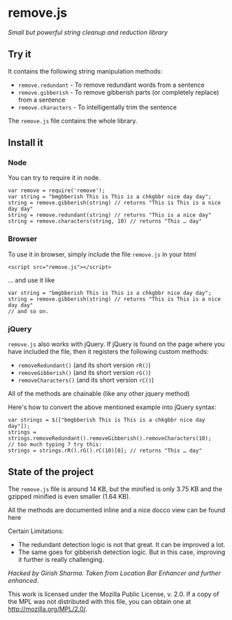 # remove.js

*Small but powerful string cleanup and reduction library*

## Try it

It contains the following string manipulation methods:

- `remove.redundant` - To remove redundant words from a sentence
- `remove.gibberish` - To remove gibberish parts (or completely replace) from a sentence
- `remove.characters` - To intelligentally trim the sentence

The `remove.js` file contains the whole library.

## Install it

### Node

You can try to require it in node.

    var remove = require('remove');
    var string = "bmgbberish This is This is a chkgbbr nice day day";
    string = remove.gibberish(string) // returns "This is This is a nice day day"
    string = remove.redundant(string) // returns "This is a nice day"
    string = remove.characters(string, 10) // returns "This … day"

### Browser

To use it in browser, simply include the file `remove.js` in your html

    <script src="remove.js"></script>

... and use it like

    var string = "bmgbberish This is This is a chkgbbr nice day day";
    string = remove.gibberish(string) // returns "This is This is a nice day day"
    // and so on.

### jQuery

`remove.js` also works with jQuery. If jQuery is found on the page where you have included the file, then it registers the following custom methods:

- `removeRedundant()` (and its short version `rR()`)
- `removeGibberish()` (and its short version `rG()`)
- `removeCharacters()` (and its short version `rC()`)

All of the methods are chainable (like any other jquery method)

Here's how to convert the above mentioned example into jQuery syntax:

    var strings = $(["bmgbberish This is This is a chkgbbr nice day day"]);
    strings = strings.removeRedundant().removeGibberish().removeCharacters(10);
    // too much typing ? try this:
    strings = strings.rR().rG().rC(10)[0]; // returns "This … day"

## State of the project

The `remove.js` file is around 14 KB, but the minified is only 3.75 KB and the gzipped minified is even smaller (1.64 KB).

All the methods are documented inline and a nice docco view can be found here

Certain Limitations:

- The redundant detection logic is not that great. It can be improved a lot.
- The same goes for gibberish detection logic. But in this case, improving it further is really challenging.

*Hacked by Girish Sharma. Taken from Location Bar Enhancer and further enhanced*.

This work is licensed under the Mozilla Public License, v. 2.0. If a copy of the MPL was not distributed with this file, you can obtain one at http://mozilla.org/MPL/2.0/.
